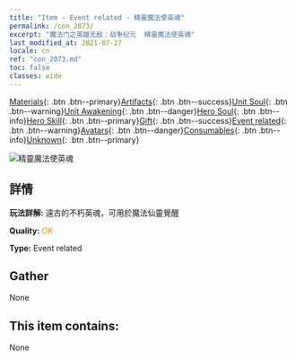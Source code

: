 ```yaml
---
title: "Item - Event related - 精靈魔法使英魂"
permalink: /con_2073/
excerpt: "魔法门之英雄无敌：战争纪元  精靈魔法使英魂"
last_modified_at: 2021-07-27
locale: cn
ref: "con_2073.md"
toc: false
classes: wide
---
```

 [Materials](/ItemsCN/){: .btn .btn--primary}[Artifacts](/ItemsCN/Artifacts/){: .btn .btn--success}[Unit Soul](/ItemsCN/UnitSoul/){: .btn .btn--warning}[Unit Awakening](/ItemsCN/UnitAwakening/){: .btn .btn--danger}[Hero Soul](/ItemsCN/HeroSoul/){: .btn .btn--info}[Hero Skill](/ItemsCN/HeroSkill/){: .btn .btn--primary}[Gift](/ItemsCN/Gift/){: .btn .btn--success}[Event related](/ItemsCN/Events/){: .btn .btn--warning}[Avatars](/ItemsCN/Avatars/){: .btn .btn--danger}[Consumables](/ItemsCN/Consumables/){: .btn .btn--info}[Unknown](/ItemsCN/Unknown/){: .btn .btn--primary}

 ![精靈魔法使英魂](/images/t/juexing_901.jpg)

## 詳情
 **玩法詳解:** 遠古的不朽英魂，可用於魔法仙靈覺醒

 **Quality:** <span style="color: #FF8C00">OK</span>

 **Type:** Event related

## Gather

  None

## This item contains:

  None

